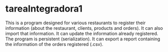 # tareaIntegradora1
This is a program designed for various restaurants to register their information (about the restaurant, clients, products and orders). It can also import that information. 
It can update the information already registered. The program is persistent (serialization). It can export a report containing the information of the orders registered (.csv).
